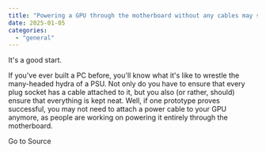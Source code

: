 ```yaml
---
title: "Powering a GPU through the motherboard without any cables may soon be a reality, thanks to this prototype"
date: 2025-01-05
categories: 
  - "general"
---
```


It's a good start.

If you've ever built a PC before, you'll know what it's like to wrestle the many-headed hydra of a PSU. Not only do you have to ensure that every plug socket has a cable attached to it, but you also (or rather, should) ensure that everything is kept neat. Well, if one prototype proves successful, you may not need to attach a power cable to your GPU anymore, as people are working on powering it entirely through the motherboard.

Go to Source
